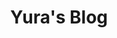 ---
title: "Yura's Blog"
description: "月寒日暖，来煎人寿"
cascade:
  featured_image: '/images/background_1.jpg'
---